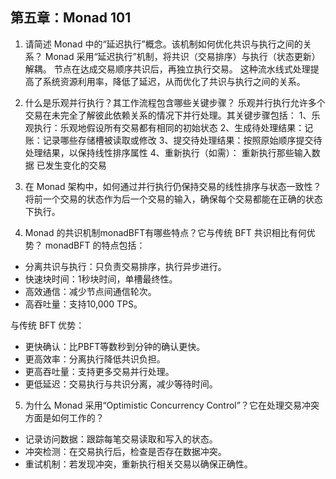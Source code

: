 ## 第五章：Monad 101
 
1. 请简述 Monad 中的“延迟执行”概念。该机制如何优化共识与执行之间的关系？
Monad 采用“延迟执行”机制，将共识（交易排序）与执行（状态更新）解耦。
节点在达成交易顺序共识后，再独立执行交易。
这种流水线式处理提高了系统资源利用率，降低了延迟，从而优化了共识与执行之间的关系。

2. 什么是乐观并行执行？其工作流程包含哪些关键步骤？
乐观并行执行允许多个交易在未完全了解彼此依赖关系的情况下并行处理。其关键步骤包括：
1、乐观执行：乐观地假设所有交易都有相同的初始状态
2、生成待处理结果：记账：记录哪些存储槽被读取或修改
3、提交待处理结果：按照原始顺序提交待处理结果，以保持线性排序属性
4、重新执行（如需）： 重新执行那些输入数据 已发生变化的交易

3. 在 Monad 架构中，如何通过并行执行仍保持交易的线性排序与状态一致性？
将前一个交易的状态作为后一个交易的输入，确保每个交易都能在正确的状态下执行。

4. Monad 的共识机制monadBFT有哪些特点？它与传统 BFT 共识相比有何优势？
monadBFT 的特点包括：
- 分离共识与执行：只负责交易排序，执行异步进行。
- 快速块时间：1秒块时间，单槽最终性。
- 高效通信：减少节点间通信轮次。
- 高吞吐量：支持10,000 TPS。

与传统 BFT 优势：
- 更快确认：比PBFT等数秒到分钟的确认更快。
- 更高效率：分离执行降低共识负担。
- 更高吞吐量：支持更多交易并行处理。
- 更低延迟：交易执行与共识分离，减少等待时间。

5. 为什么 Monad 采用“Optimistic Concurrency Control”？它在处理交易冲突方面是如何工作的？
- 记录访问数据：跟踪每笔交易读取和写入的状态。 
- 冲突检测：在交易执行后，检查是否存在数据冲突。 
- 重试机制：若发现冲突，重新执行相关交易以确保正确性。
